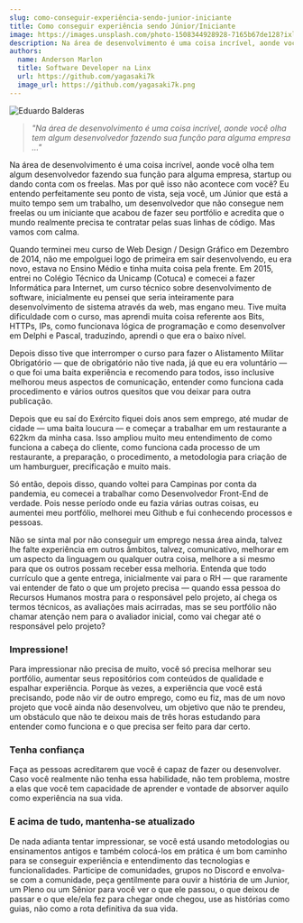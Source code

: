 ```yaml
---
slug: como-conseguir-experiência-sendo-junior-iniciante
title: Como conseguir experiência sendo Júnior/Iniciante
image: https://images.unsplash.com/photo-1508344928928-7165b67de128?ixlib=rb-4.0.3&ixid=MnwxMjA3fDB8MHxwaG90by1wYWdlfHx8fGVufDB8fHx8&auto=format&fit=crop&w=870&q=80
description: Na área de desenvolvimento é uma coisa incrível, aonde você olha tem algum desenvolvedor fazendo sua função para alguma empresa …
authors:
  name: Anderson Marlon
  title: Software Developer na Linx
  url: https://github.com/yagasaki7k
  image_url: https://github.com/yagasaki7k.png
---
```


![](https://images.unsplash.com/photo-1508344928928-7165b67de128?ixlib=rb-4.0.3&ixid=MnwxMjA3fDB8MHxwaG90by1wYWdlfHx8fGVufDB8fHx8&auto=format&fit=crop&w=870&q=80 "Eduardo Balderas")

> _"Na área de desenvolvimento é uma coisa incrível, aonde você olha tem algum desenvolvedor fazendo sua função para alguma empresa …"_

Na área de desenvolvimento é uma coisa incrível, aonde você olha tem algum desenvolvedor fazendo sua função para alguma empresa, startup ou dando conta com os freelas. Mas por quê isso não acontece com você? Eu entendo perfeitamente seu ponto de vista, seja você, um Júnior que está a muito tempo sem um trabalho, um desenvolvedor que não consegue nem freelas ou um iniciante que acabou de fazer seu portfólio e acredita que o mundo realmente precisa te contratar pelas suas linhas de código. Mas vamos com calma.

Quando terminei meu curso de Web Design / Design Gráfico em Dezembro de 2014, não me empolguei logo de primeira em sair desenvolvendo, eu era novo, estava no Ensino Médio e tinha muita coisa pela frente. Em 2015, entrei no Colégio Técnico da Unicamp (Cotuca) e comecei a fazer Informática para Internet, um curso técnico sobre desenvolvimento de software, inicialmente eu pensei que seria inteiramente para desenvolvimento de sistema através da web, mas engano meu. Tive muita dificuldade com o curso, mas aprendi muita coisa referente aos Bits, HTTPs, IPs, como funcionava lógica de programação e como desenvolver em Delphi e Pascal, traduzindo, aprendi o que era o baixo nível.

Depois disso tive que interromper o curso para fazer o Alistamento Militar Obrigatório — que de obrigatório não tive nada, já que eu era voluntário — o que foi uma baita experiência e recomendo para todos, isso inclusive melhorou meus aspectos de comunicação, entender como funciona cada procedimento e vários outros quesitos que vou deixar para outra publicação.

Depois que eu saí do Exército fiquei dois anos sem emprego, até mudar de cidade — uma baita loucura — e começar a trabalhar em um restaurante a 622km da minha casa. Isso ampliou muito meu entendimento de como funciona a cabeça do cliente, como funciona cada processo de um restaurante, a preparação, o procedimento, a metodologia para criação de um hamburguer, precificação e muito mais.

Só então, depois disso, quando voltei para Campinas por conta da pandemia, eu comecei a trabalhar como Desenvolvedor Front-End de verdade. Pois nesse período onde eu fazia várias outras coisas, eu aumentei meu portfólio, melhorei meu Github e fui conhecendo processos e pessoas.

Não se sinta mal por não conseguir um emprego nessa área ainda, talvez lhe falte experiência em outros âmbitos, talvez, comunicativo, melhorar em um aspecto da linguagem ou qualquer outra coisa, melhore a si mesmo para que os outros possam receber essa melhoria. Entenda que todo currículo que a gente entrega, inicialmente vai para o RH — que raramente vai entender de fato o que um projeto precisa — quando essa pessoa do Recursos Humanos mostra para o responsável pelo projeto, aí chega os termos técnicos, as avaliações mais acirradas, mas se seu portfólio não chamar atenção nem para o avaliador inicial, como vai chegar até o responsável pelo projeto?

### Impressione!

Para impressionar não precisa de muito, você só precisa melhorar seu portfólio, aumentar seus repositórios com conteúdos de qualidade e espalhar experiência. Porque às vezes, a experiência que você está precisando, pode não vir de outro emprego, como eu fiz, mas de um novo projeto que você ainda não desenvolveu, um objetivo que não te prendeu, um obstáculo que não te deixou mais de três horas estudando para entender como funciona e o que precisa ser feito para dar certo.

### Tenha confiança

Faça as pessoas acreditarem que você é capaz de fazer ou desenvolver. Caso você realmente não tenha essa habilidade, não tem problema, mostre a elas que você tem capacidade de aprender e vontade de absorver aquilo como experiência na sua vida.

### E acima de tudo, mantenha-se atualizado

De nada adianta tentar impressionar, se você está usando metodologias ou ensinamentos antigos e também colocá-los em prática é um bom caminho para se conseguir experiência e entendimento das tecnologias e funcionalidades. Participe de comunidades, grupos no Discord e envolva-se com a comunidade, peça gentilmente para ouvir a história de um Junior, um Pleno ou um Sênior para você ver o que ele passou, o que deixou de passar e o que ele/ela fez para chegar onde chegou, use as histórias como guias, não como a rota definitiva da sua vida.
